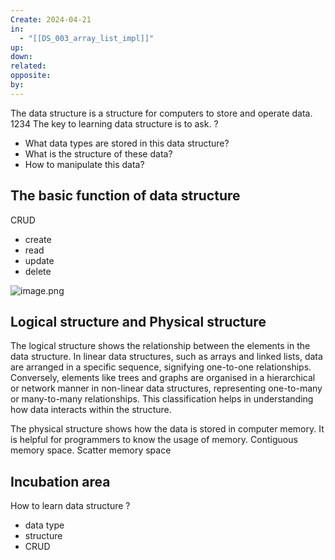 ```yaml
---
Create: 2024-04-21
in:
  - "[[DS_003_array_list_impl]]"
up: 
down: 
related: 
opposite: 
by:
---
```

The data structure is a structure for computers to store and operate data.
1234
The key to learning data structure is to ask.
?
- What data types are stored in this data structure?
- What is the structure of these data?
- How to manipulate this data?

## The basic function of data structure 
CRUD
- create
- read
- update
- delete

![image.png](https://obsidianpicture-1320276993.cos.ap-hongkong.myqcloud.com/Obsidian/Picture/202404221014655.png)
## Logical structure and Physical structure

The logical structure shows the relationship between the elements in the data structure. In linear data structures, such as arrays and linked lists, data are arranged in a specific sequence, signifying one-to-one relationships. Conversely, elements like trees and graphs are organised in a hierarchical or network manner in non-linear data structures, representing one-to-many or many-to-many relationships. This classification helps in understanding how data interacts within the structure. 

The physical structure shows how the data is stored in computer memory. It is helpful for programmers to know the usage of memory. Contiguous memory space. Scatter memory space 


## Incubation area

How to learn data structure
?
- data type
- structure
- CRUD

